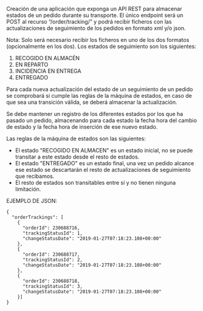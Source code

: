 Creación de una aplicación que exponga un API REST para almacenar estados de un pedido
durante su transporte. El único endpoint será un POST al recurso “/order/tracking/” y podrá
recibir ficheros con las actualizaciones de seguimiento de los pedidos en formato xml y/o
json.

Nota: Solo será necesario recibir los ficheros en uno de los dos formatos (opcionalmente en
los dos).
Los estados de seguimiento son los siguientes:
1. RECOGIDO EN ALMACÉN
2. EN REPARTO
3. INCIDENCIA EN ENTREGA
4. ENTREGADO

Para cada nueva actualización del estado de un seguimiento de un pedido se comprobará si
cumple las reglas de la máquina de estados, en caso de que sea una transición válida, se
deberá almacenar la actualización.

Se debe mantener un registro de los diferentes estados por los que ha pasado un pedido,
almacenando para cada estado la fecha hora del cambio de estado y la fecha hora de
inserción de ese nuevo estado.

Las reglas de la máquina de estados son las siguientes:

- El estado "RECOGIDO EN ALMACEN" es un estado inicial, no se puede transitar a este
estado desde el resto de estados.
- El estado "ENTREGADO" es un estado final, una vez un pedido alcance ese estado se
descartarán el resto de actualizaciones de seguimiento que recibamos.
- El resto de estados son transitables entre sí y no tienen ninguna limitación.

EJEMPLO DE JSON:
```
{
  "orderTrackings": [
    {
      "orderId": 230688716,
      "trackingStatusId": 1,
      "changeStatusDate": "2019-01-27T07:18:23.108+00:00"
    },
    {
      "orderId": 230688717,
      "trackingStatusId": 2,
      "changeStatusDate": "2019-01-27T07:18:23.108+00:00"
    },
    {
      "orderId": 230688718,
      "trackingStatusId": 3,
      "changeStatusDate": "2019-01-27T07:18:23.108+00:00"
    }]
}
  
```
